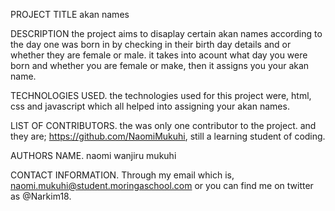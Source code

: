 PROJECT TITLE
akan names

DESCRIPTION
the project aims to disaplay certain akan names according to the day one was born in by checking in their birth day details and or whether they are female or male.
it takes into acount what day you were born and whether you are female or make, then it assigns you your akan name. 

TECHNOLOGIES USED.
the technologies used for this project were, html, css and javascript which all helped into assigning your akan names. 

LIST OF CONTRIBUTORS.
the was only one contributor to the project. and they are; https://github.com/NaomiMukuhi, still a learning student of coding. 

AUTHORS NAME.
naomi wanjiru mukuhi

CONTACT INFORMATION.
Through my email which is, naomi.mukuhi@student.moringaschool.com or you can find me on twitter as @Narkim18. 


